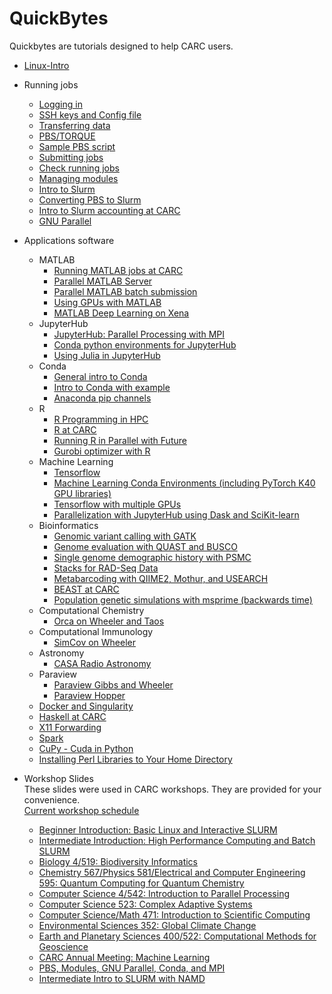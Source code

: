 # QuickBytes
Quickbytes are tutorials designed to help CARC users.  
    
   * [Linux-Intro](https://github.com/UNM-CARC/QuickBytes/blob/master/linux_intro.md)

   * Running jobs
      * [Logging in](https://github.com/UNM-CARC/QuickBytes/blob/master/logging_in.md)
      * [SSH keys and Config file](https://github.com/UNM-CARC/QuickBytes/blob/table-of-contents-readme/ssh_keygen_config.md)
      * [Transferring data](https://github.com/UNM-CARC/QuickBytes/blob/master/transfer_data.md)
      * [PBS/TORQUE](https://github.com/UNM-CARC/QuickBytes/blob/master/pbs-torque.md)
      * [Sample PBS script](https://github.com/UNM-CARC/QuickBytes/blob/master/pbs_scripts2.md)
      * [Submitting jobs](https://github.com/UNM-CARC/QuickBytes/blob/master/submitting_jobs.md)
      * [Check running jobs](https://github.com/UNM-CARC/QuickBytes/blob/master/checking_on_running_jobs.md) 
      * [Managing modules](https://github.com/UNM-CARC/QuickBytes/blob/master/module_management.md)
      * [Intro to Slurm](https://github.com/UNM-CARC/QuickBytes/blob/master/Intro_to_slurm.md)
      * [Converting PBS to Slurm](https://github.com/UNM-CARC/QuickBytes/blob/master/pbs2slurm.md)
      * [Intro to Slurm accounting at CARC](https://github.com/UNM-CARC/QuickBytes/blob/master/slurm_accounting.md)
      * [GNU Parallel](https://github.com/UNM-CARC/QuickBytes/blob/master/GNU%20Parallel.md)
   
   * Applications software
      * MATLAB
         * [Running MATLAB jobs at CARC](https://github.com/UNM-CARC/QuickBytes/blob/master/running_matlab_jobs.md)
         * [Parallel MATLAB Server](https://github.com/UNM-CARC/QuickBytes/blob/master/ParallelMatlabServer.md)
         * [Parallel MATLAB batch submission](https://github.com/UNM-CARC/QuickBytes/blob/parallel_matlab_profile_creation/Parallel%20MATLAB%20profile%20setup%20and%20batch%20submission.md)
         * [Using GPUs with MATLAB](https://github.com/UNM-CARC/QuickBytes/blob/master/Using%20GPUs%20on%20Xena%20with%20MATLAB.md)
         * [MATLAB Deep Learning on Xena](https://github.com/UNM-CARC/QuickBytes/blob/master/MATLAB%20Deep%20Learning%20on%20Xena.md)
      * JupyterHub
         * [JupyterHub: Parallel Processing with MPI](https://github.com/UNM-CARC/QuickBytes/blob/master/parallelization_with%20Jupyterhub_using_mpi.md)
         * [Conda python environments for JupyterHub](https://github.com/UNM-CARC/QuickBytes/blob/master/Conda_JupyterHub.md)
         * [Using Julia in JupyterHub](https://github.com/UNM-CARC/QuickBytes/blob/master/julia_with_jupyterhub.md)
      * Conda
         * [General intro to Conda](https://github.com/UNM-CARC/QuickBytes/blob/master/anaconda_general_intro.md)
         * [Intro to Conda with example](https://github.com/UNM-CARC/QuickBytes/blob/master/anaconda_intro.md)
         * [Anaconda pip channels](https://github.com/UNM-CARC/QuickBytes/blob/master/anaconda_pip_channels.md)
      * R
         * [R Programming in HPC](https://github.com/UNM-CARC/QuickBytes/blob/master/R_usage.md)
         * [R at CARC](https://github.com/UNM-CARC/QuickBytes/tree/master/R_at_CARC)
         * [Running R in Parallel with Future](https://github.com/UNM-CARC/QuickBytes/blob/master/Parallel_R_with_Future.ipynb)
         * [Gurobi optimizer with R](https://github.com/UNM-CARC/QuickBytes/blob/master/Gurobi%20optimizer%20with%20R.md)
      * Machine Learning
         * [Tensorflow](https://github.com/UNM-CARC/QuickBytes/blob/master/Tensorflow_documentation.md)
         * [Machine Learning Conda Environments (including PyTorch K40 GPU libraries)](https://github.com/UNM-CARC/QuickBytes/blob/master/Install%20deep%20learning%20packages.md)
         * [Tensorflow with multiple GPUs](https://github.com/UNM-CARC/QuickBytes/blob/master/multiGPU_tensorflow_tutorial.ipynb)
         * [Parallelization with JupyterHub using Dask and SciKit-learn](https://github.com/UNM-CARC/QuickBytes/blob/master/parallel_jupyterhub_with_dask_and_scikit-learn.md)
      * Bioinformatics
         * [Genomic variant calling with GATK](https://github.com/UNM-CARC/QuickBytes/blob/master/GATK_QuickByte.md)
         * [Genome evaluation with QUAST and BUSCO](https://github.com/UNM-CARC/QuickBytes/blob/master/genome_evaluation.md)
         * [Single genome demographic history with PSMC](https://github.com/UNM-CARC/QuickBytes/blob/master/psmc_quickbyte.md)
         * [Stacks for RAD-Seq Data](https://github.com/UNM-CARC/QuickBytes/blob/master/Stacks_quickbyte.md)
         * [Metabarcoding with QIIME2, Mothur, and USEARCH](https://github.com/UNM-CARC/QuickBytes/blob/master/Metabarcoding.md)
         * [BEAST at CARC](https://github.com/UNM-CARC/QuickBytes/blob/master/Beast_at_CARC.md)
         * [Population genetic simulations with msprime (backwards time)](https://github.com/UNM-CARC/QuickBytes/blob/master/msprime_quickbyte.md)
      * Computational Chemistry
         * [Orca on Wheeler and Taos](https://github.com/UNM-CARC/QuickBytes/blob/master/orca_wheeler_taos.md)
      * Computational Immunology
         * [SimCov on Wheeler](https://github.com/UNM-CARC/QuickBytes/blob/master/SimCov.md)
      *  Astronomy
         * [CASA Radio Astronomy](https://github.com/UNM-CARC/QuickBytes/blob/master/mpiCASA.md) 
      * Paraview
        * [Paraview Gibbs and Wheeler](https://github.com/UNM-CARC/QuickBytes/blob/master/paraview.md)
        * [Paraview Hopper](https://github.com/UNM-CARC/QuickBytes/blob/master/Paraview_Hopper.md)
      * [Docker and Singularity](https://github.com/UNM-CARC/QuickBytes/blob/master/singularity-markdown-version.md)
      * [Haskell at CARC](https://github.com/UNM-CARC/QuickBytes/blob/master/haskell.md)
      * [X11 Forwarding](https://github.com/UNM-CARC/QuickBytes/blob/master/X11_forwarding.md)
      * [Spark](https://github.com/UNM-CARC/QuickBytes/blob/master/spark.md)
      * [CuPy - Cuda in Python](https://github.com/UNM-CARC/QuickBytes/blob/master/CuPy_on_CARC.ipynb)
      * [Installing Perl Libraries to Your Home Directory](https://github.com/UNM-CARC/QuickBytes/blob/master/install_perl_libraries.md) 
      
      
* Workshop Slides   
These slides were used in CARC workshops. They are provided for your convenience.  
  [Current workshop schedule](https://carc.unm.edu/education--training/workshops-and-seminars.html)
    * [Beginner Introduction: Basic Linux and Interactive SLURM](https://github.com/UNM-CARC/QuickBytes/blob/master/workshop_slides/BeginnerIntro.pdf)
    * [Intermediate Introduction: High Performance Computing and Batch SLURM](https://github.com/UNM-CARC/QuickBytes/blob/master/workshop_slides/IntermediateIntro.pdf)
    * [Biology 4/519: Biodiversity Informatics](https://github.com/UNM-CARC/QuickBytes/blob/master/workshop_slides/BIOL419_519.pdf)
    * [Chemistry 567/Physics 581/Electrical and Computer Engineering 595: Quantum Computing for Quantum Chemistry](https://github.com/UNM-CARC/QuickBytes/blob/master/workshop_slides/CHEM567.pdf)
    * [Computer Science 4/542: Introduction to Parallel Processing](https://github.com/UNM-CARC/QuickBytes/blob/master/workshop_slides/CS442.pdf)
    * [Computer Science 523: Complex Adaptive Systems](https://github.com/UNM-CARC/QuickBytes/blob/master/workshop_slides/CS523.pdf)
    * [Computer Science/Math 471: Introduction to Scientific Computing](https://github.com/UNM-CARC/QuickBytes/blob/master/workshop_slides/CS_Math_471.pdf)
    * [Environmental Sciences 352: Global Climate Change](https://github.com/UNM-CARC/QuickBytes/blob/master/workshop_slides/ENVS352.pdf)
    * [Earth and Planetary Sciences 400/522: Computational Methods for Geoscience](https://github.com/UNM-CARC/QuickBytes/blob/master/workshop_slides/EPS522.pdf)
    * [CARC Annual Meeting: Machine Learning](https://github.com/UNM-CARC/QuickBytes/blob/master/workshop_slides/Machine_Learning.pdf)
    * [PBS, Modules, GNU Parallel, Conda, and MPI](https://github.com/UNM-CARC/QuickBytes/blob/master/workshop_slides/PBS_Parallel_MPI.pdf)
    * [Intermediate Intro to SLURM with NAMD](https://github.com/UNM-CARC/QuickBytes/blob/master/workshop_slides/IntermediateIntroToCARCWorkshopNAMD.pdf)
      
      
      
      
  
      
      

